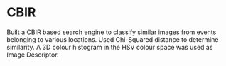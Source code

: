 # CBIR
Built a CBIR based search engine to classify similar images from events belonging to various locations. Used Chi-Squared distance to determine similarity. A 3D colour histogram in the HSV colour space was used as Image Descriptor.
